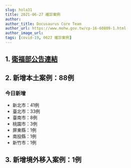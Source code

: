 ```yaml
---
slug: hola31
title: 2021-06-27 確診案例
author: 
author_title: Docusaurus Core Team
author_url: https://www.mohw.gov.tw/cp-16-60809-1.html
author_image_url: 
tags: [covid-19, 0627 確診案例]
---
```


## 1. [衛福部公告連結](https://www.cdc.gov.tw/Bulletin/Detail/CzOFlvhEpIoqdOEuGLOb8A?typeid=9)

## 2. 新增本土案例：88例

### 今日新增
* 新北市：41例
* 臺北市：33例
* 臺南市：8例
* 桃園市：3例
* 屏東縣：1例
* 南投縣：1例
* 新竹市：1例

## 3. 新增境外移入案例：1例
